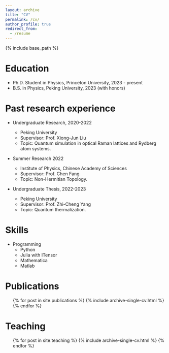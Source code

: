 ```yaml
---
layout: archive
title: "CV"
permalink: /cv/
author_profile: true
redirect_from:
  - /resume
---
```


{% include base_path %}

Education
======
* Ph.D. Student in Physics, Princeton University, 2023 - present
* B.S. in Physics, Peking University, 2023 (with honors)

Past research experience
======
* Undergraduate Research, 2020-2022
  * Peking University
  * Supervisor: Prof. Xiong-Jun Liu
  * Topic: Quantum simulation in optical Raman lattices and Rydberg atom systems.
  
* Summer Research 2022
  * Institute of Physics, Chinese Academy of Sciences
  * Supervisor: Prof. Chen Fang
  * Topic: Non-Hermitian Topology.

* Undergraduate Thesis, 2022-2023
  * Peking University
  * Supervisor: Prof. Zhi-Cheng Yang
  * Topic: Quantum thermalization.
  
Skills
======
* Programming
  * Python
  * Julia with ITensor
  * Mathematica
  * Matlab

Publications
======
  <ul>{% for post in site.publications %}
    {% include archive-single-cv.html %}
  {% endfor %}</ul>

Teaching
======
  <ul>{% for post in site.teaching %}
    {% include archive-single-cv.html %}
  {% endfor %}</ul>
